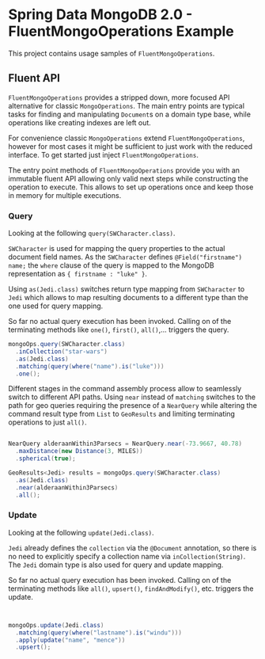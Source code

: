 # Spring Data MongoDB 2.0 - FluentMongoOperations Example

This project contains usage samples of `FluentMongoOperations`.

## Fluent API

`FluentMongoOperations` provides a stripped down, more focused API alternative for classic `MongoOperations`.
The main entry points are typical tasks for finding and manipulating ``Document``s on a domain type base, while operations like creating indexes are left out.

For convenience classic `MongoOperations` extend `FluentMongoOperations`, however for most cases it might be sufficient to just work with the reduced interface.
To get started just inject `FluentMongoOperations`.

The entry point methods of `FluentMongoOperations` provide you with an immutable fluent API allowing only valid next steps while constructing the operation to execute. This allows to set up operations once and keep those in memory for multiple executions.

### Query

Looking at the following `query(SWCharacter.class)`.

`SWCharacter` is used for mapping the query properties to the actual document field names. As the `SWCharacter` defines `@Field("firstname") name;` the `where` clause of the query is mapped to the MongoDB representation as `{ firstname : "luke" }`.

Using `as(Jedi.class)` switches return type mapping from `SWCharacter` to `Jedi` which allows to map resulting documents to a different type than the one used for query mapping.

So far no actual query execution has been invoked. Calling on of the terminating methods like `one()`, `first()`, `all()`,... triggers the query.

```java
mongoOps.query(SWCharacter.class)
  .inCollection("star-wars")
  .as(Jedi.class)
  .matching(query(where("name").is("luke")))
  .one();

```

Different stages in the command assembly process allow to seamlessly switch to different API paths. Using `near` instead of `matching` switches to the path for geo queries requiring the presence of a `NearQuery` while altering the command result type from `List` to `GeoResults` and limiting terminating operations to just `all()`.

```java

NearQuery alderaanWithin3Parsecs = NearQuery.near(-73.9667, 40.78)
  .maxDistance(new Distance(3, MILES))
  .spherical(true);

GeoResults<Jedi> results = mongoOps.query(SWCharacter.class)
  .as(Jedi.class)
  .near(alderaanWithin3Parsecs)
  .all();
```


### Update

Looking at the following `update(Jedi.class)`.

`Jedi` already defines the `collection` via the `@Document` annotation, so there is no need to explicitly specify a collection name via `inCollection(String)`. The `Jedi` domain type is also used for query and update mapping.

So far no actual query execution has been invoked. Calling on of the terminating methods like `all()`, `upsert()`, `findAndModify()`, etc. triggers the update.
```java


mongoOps.update(Jedi.class)
  .matching(query(where("lastname").is("windu")))
  .apply(update("name", "mence"))
  .upsert();
```
